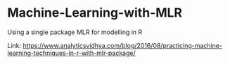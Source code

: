 # Machine-Learning-with-MLR
Using a single package MLR for modelling in R

Link:
https://www.analyticsvidhya.com/blog/2016/08/practicing-machine-learning-techniques-in-r-with-mlr-package/
